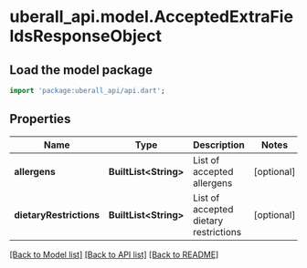 # uberall_api.model.AcceptedExtraFieldsResponseObject

## Load the model package
```dart
import 'package:uberall_api/api.dart';
```

## Properties
Name | Type | Description | Notes
------------ | ------------- | ------------- | -------------
**allergens** | **BuiltList&lt;String&gt;** | List of accepted allergens | [optional] 
**dietaryRestrictions** | **BuiltList&lt;String&gt;** | List of accepted dietary restrictions | [optional] 

[[Back to Model list]](../README.md#documentation-for-models) [[Back to API list]](../README.md#documentation-for-api-endpoints) [[Back to README]](../README.md)


